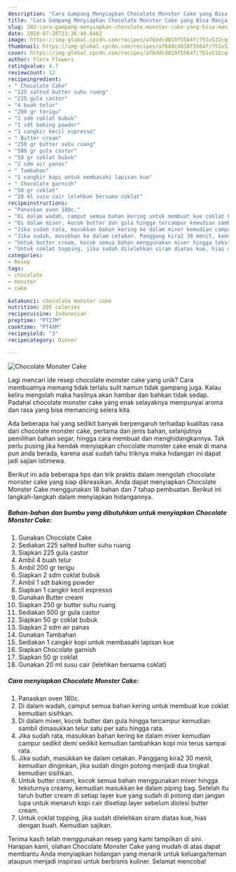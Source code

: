 ```yaml
---
description: "Cara Gampang Menyiapkan Chocolate Monster Cake yang Bisa Manjain Lidah"
title: "Cara Gampang Menyiapkan Chocolate Monster Cake yang Bisa Manjain Lidah"
slug: 382-cara-gampang-menyiapkan-chocolate-monster-cake-yang-bisa-manjain-lidah
date: 2020-07-28T13:36:44.646Z
image: https://img-global.cpcdn.com/recipes/a76ddcd810f5564f/751x532cq70/chocolate-monster-cake-foto-resep-utama.jpg
thumbnail: https://img-global.cpcdn.com/recipes/a76ddcd810f5564f/751x532cq70/chocolate-monster-cake-foto-resep-utama.jpg
cover: https://img-global.cpcdn.com/recipes/a76ddcd810f5564f/751x532cq70/chocolate-monster-cake-foto-resep-utama.jpg
author: Flora Flowers
ratingvalue: 4.7
reviewcount: 12
recipeingredient:
- " Chocolate Cake"
- "225 salted butter suhu ruang"
- "225 gula castor"
- "4 buah telur"
- "200 gr terigu"
- "2 sdm coklat bubuk"
- "1 sdt baking powder"
- "1 cangkir kecil espresso"
- " Butter cream"
- "250 gr butter suhu ruang"
- "500 gr gula castor"
- "50 gr coklat bubuk"
- "2 sdm air panas"
- " Tambahan"
- "1 cangkir kopi untuk membasahi lapisan kue"
- " Chocolate garnish"
- "50 gr coklat"
- "20 ml susu cair lelehkan bersama coklat"
recipeinstructions:
- "Panaskan oven 180c."
- "Di dalam wadah, camput semua bahan kering untuk membuat kue coklat kemudian sisihkan."
- "Di dalam mixer, kocok butter dan gula hingga tercampur kemudian sambil dimasukkan telur satu per satu hingga rata."
- "Jika sudah rata, masukkan bahan kering ke dalam mixer kemudian campur sedikit demi sedikit kemudian tambahkan kopi mix terus sampai rata."
- "Jika sudah, masukkan ke dalam cetakan. Panggang kira2 30 menit, kemudian dinginkan, jika sudah dingin potong menjadi dua tingkat kemudian sisihkan."
- "Untuk butter cream, kocok semua bahan menggunakan mixer hingga teksturnya creamy, kemudian masukkan ke dalam piping bag. Setelah itu taruh butter cream di setiap layer kue yang sudah di potong dan jangan lupa untuk menaruh kopi cair disetiap layer sebelum diolesi butter cream."
- "Untuk coklat topping, jika sudah dilelehkan siram diatas kue, hias dengan buah. Kemudian sajikan."
categories:
- Resep
tags:
- chocolate
- monster
- cake

katakunci: chocolate monster cake 
nutrition: 205 calories
recipecuisine: Indonesian
preptime: "PT27M"
cooktime: "PT48M"
recipeyield: "3"
recipecategory: Dinner

---
```



![Chocolate Monster Cake](https://img-global.cpcdn.com/recipes/a76ddcd810f5564f/751x532cq70/chocolate-monster-cake-foto-resep-utama.jpg)

Lagi mencari ide resep chocolate monster cake yang unik? Cara membuatnya memang tidak terlalu sulit namun tidak gampang juga. Kalau keliru mengolah maka hasilnya akan hambar dan bahkan tidak sedap. Padahal chocolate monster cake yang enak selayaknya mempunyai aroma dan rasa yang bisa memancing selera kita.

Ada beberapa hal yang sedikit banyak berpengaruh terhadap kualitas rasa dari chocolate monster cake, pertama dari jenis bahan, selanjutnya pemilihan bahan segar, hingga cara membuat dan menghidangkannya. Tak perlu pusing jika hendak menyiapkan chocolate monster cake enak di mana pun anda berada, karena asal sudah tahu triknya maka hidangan ini dapat jadi sajian istimewa.




Berikut ini ada beberapa tips dan trik praktis dalam mengolah chocolate monster cake yang siap dikreasikan. Anda dapat menyiapkan Chocolate Monster Cake menggunakan 18 bahan dan 7 tahap pembuatan. Berikut ini langkah-langkah dalam menyiapkan hidangannya.

<!--inarticleads1-->

##### Bahan-bahan dan bumbu yang dibutuhkan untuk menyiapkan Chocolate Monster Cake:

1. Gunakan  Chocolate Cake
1. Sediakan 225 salted butter suhu ruang
1. Siapkan 225 gula castor
1. Ambil 4 buah telur
1. Ambil 200 gr terigu
1. Siapkan 2 sdm coklat bubuk
1. Ambil 1 sdt baking powder
1. Siapkan 1 cangkir kecil espresso
1. Gunakan  Butter cream
1. Siapkan 250 gr butter suhu ruang
1. Sediakan 500 gr gula castor
1. Siapkan 50 gr coklat bubuk
1. Siapkan 2 sdm air panas
1. Gunakan  Tambahan
1. Sediakan 1 cangkir kopi untuk membasahi lapisan kue
1. Siapkan  Chocolate garnish
1. Siapkan 50 gr coklat
1. Gunakan 20 ml susu cair (lelehkan bersama coklat)




<!--inarticleads2-->

##### Cara menyiapkan Chocolate Monster Cake:

1. Panaskan oven 180c.
1. Di dalam wadah, camput semua bahan kering untuk membuat kue coklat kemudian sisihkan.
1. Di dalam mixer, kocok butter dan gula hingga tercampur kemudian sambil dimasukkan telur satu per satu hingga rata.
1. Jika sudah rata, masukkan bahan kering ke dalam mixer kemudian campur sedikit demi sedikit kemudian tambahkan kopi mix terus sampai rata.
1. Jika sudah, masukkan ke dalam cetakan. Panggang kira2 30 menit, kemudian dinginkan, jika sudah dingin potong menjadi dua tingkat kemudian sisihkan.
1. Untuk butter cream, kocok semua bahan menggunakan mixer hingga teksturnya creamy, kemudian masukkan ke dalam piping bag. Setelah itu taruh butter cream di setiap layer kue yang sudah di potong dan jangan lupa untuk menaruh kopi cair disetiap layer sebelum diolesi butter cream.
1. Untuk coklat topping, jika sudah dilelehkan siram diatas kue, hias dengan buah. Kemudian sajikan.




Terima kasih telah menggunakan resep yang kami tampilkan di sini. Harapan kami, olahan Chocolate Monster Cake yang mudah di atas dapat membantu Anda menyiapkan hidangan yang menarik untuk keluarga/teman ataupun menjadi inspirasi untuk berbisnis kuliner. Selamat mencoba!

